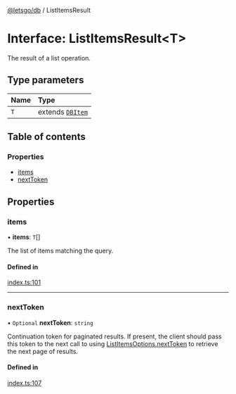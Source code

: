 [@letsgo/db](../README.md) / ListItemsResult

# Interface: ListItemsResult\<T\>

The result of a list operation.

## Type parameters

| Name | Type |
| :------ | :------ |
| `T` | extends [`DBItem`](DBItem.md) |

## Table of contents

### Properties

- [items](ListItemsResult.md#items)
- [nextToken](ListItemsResult.md#nexttoken)

## Properties

### items

• **items**: `T`[]

The list of items matching the query.

#### Defined in

[index.ts:101](https://github.com/tjanczuk/letsgo/blob/c32fd97/packages/db/src/index.ts#L101)

___

### nextToken

• `Optional` **nextToken**: `string`

Continuation token for paginated results. If present, the client should pass this token
to the next call to using [ListItemsOptions.nextToken](ListItemsOptions.md#nexttoken) to
retrieve the next page of results.

#### Defined in

[index.ts:107](https://github.com/tjanczuk/letsgo/blob/c32fd97/packages/db/src/index.ts#L107)
